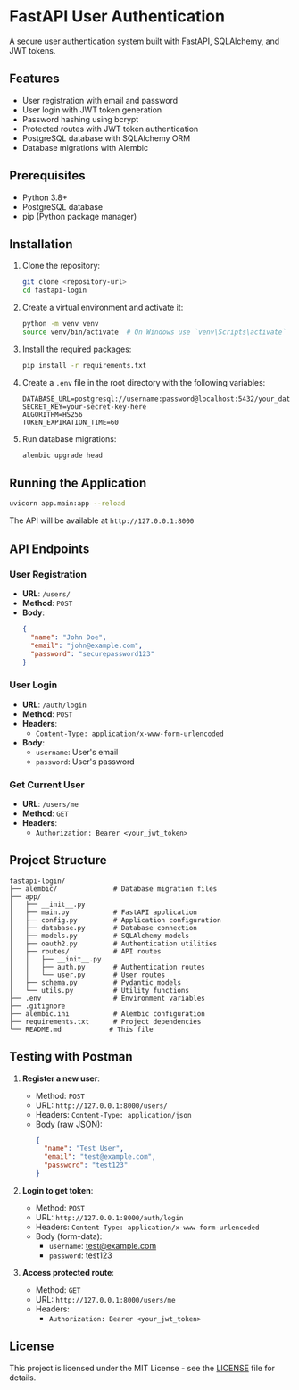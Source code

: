 # FastAPI User Authentication

A secure user authentication system built with FastAPI, SQLAlchemy, and JWT tokens.

## Features

- User registration with email and password
- User login with JWT token generation
- Password hashing using bcrypt
- Protected routes with JWT token authentication
- PostgreSQL database with SQLAlchemy ORM
- Database migrations with Alembic

## Prerequisites

- Python 3.8+
- PostgreSQL database
- pip (Python package manager)

## Installation

1. Clone the repository:
   ```bash
   git clone <repository-url>
   cd fastapi-login
   ```

2. Create a virtual environment and activate it:
   ```bash
   python -m venv venv
   source venv/bin/activate  # On Windows use `venv\Scripts\activate`
   ```

3. Install the required packages:
   ```bash
   pip install -r requirements.txt
   ```

4. Create a `.env` file in the root directory with the following variables:
   ```env
   DATABASE_URL=postgresql://username:password@localhost:5432/your_database
   SECRET_KEY=your-secret-key-here
   ALGORITHM=HS256
   TOKEN_EXPIRATION_TIME=60
   ```

5. Run database migrations:
   ```bash
   alembic upgrade head
   ```

## Running the Application

```bash
uvicorn app.main:app --reload
```

The API will be available at `http://127.0.0.1:8000`

## API Endpoints

### User Registration
- **URL**: `/users/`
- **Method**: `POST`
- **Body**:
  ```json
  {
    "name": "John Doe",
    "email": "john@example.com",
    "password": "securepassword123"
  }
  ```

### User Login
- **URL**: `/auth/login`
- **Method**: `POST`
- **Headers**:
  - `Content-Type: application/x-www-form-urlencoded`
- **Body**:
  - `username`: User's email
  - `password`: User's password

### Get Current User
- **URL**: `/users/me`
- **Method**: `GET`
- **Headers**:
  - `Authorization: Bearer <your_jwt_token>`

## Project Structure

```
fastapi-login/
├── alembic/              # Database migration files
├── app/
│   ├── __init__.py
│   ├── main.py           # FastAPI application
│   ├── config.py         # Application configuration
│   ├── database.py       # Database connection
│   ├── models.py         # SQLAlchemy models
│   ├── oauth2.py         # Authentication utilities
│   ├── routes/           # API routes
│   │   ├── __init__.py
│   │   ├── auth.py       # Authentication routes
│   │   └── user.py       # User routes
│   ├── schema.py         # Pydantic models
│   └── utils.py          # Utility functions
├── .env                  # Environment variables
├── .gitignore
├── alembic.ini           # Alembic configuration
├── requirements.txt      # Project dependencies
└── README.md            # This file
```

## Testing with Postman

1. **Register a new user**:
   - Method: `POST`
   - URL: `http://127.0.0.1:8000/users/`
   - Headers: `Content-Type: application/json`
   - Body (raw JSON):
     ```json
     {
       "name": "Test User",
       "email": "test@example.com",
       "password": "test123"
     }
     ```

2. **Login to get token**:
   - Method: `POST`
   - URL: `http://127.0.0.1:8000/auth/login`
   - Headers: `Content-Type: application/x-www-form-urlencoded`
   - Body (form-data):
     - `username`: test@example.com
     - `password`: test123

3. **Access protected route**:
   - Method: `GET`
   - URL: `http://127.0.0.1:8000/users/me`
   - Headers:
     - `Authorization: Bearer <your_jwt_token>`

## License

This project is licensed under the MIT License - see the [LICENSE](LICENSE) file for details.
